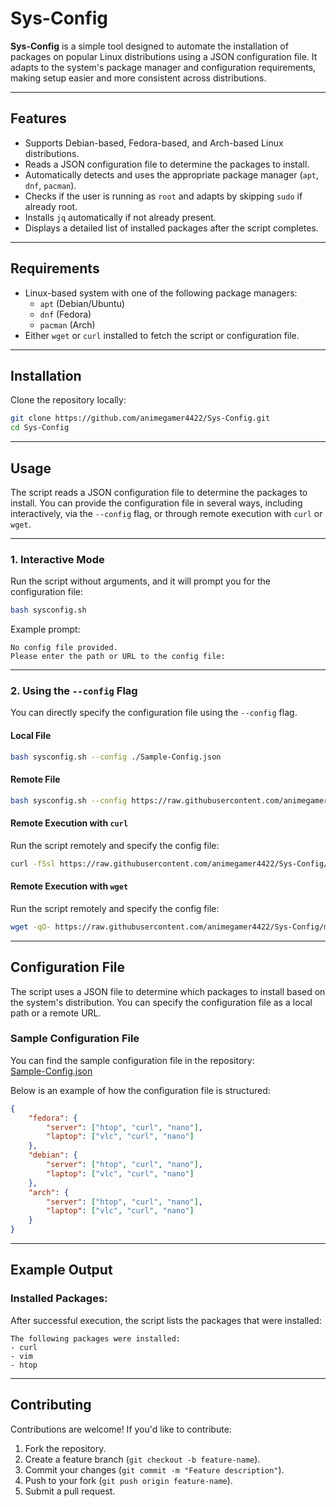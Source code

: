 # Sys-Config

**Sys-Config** is a simple tool designed to automate the installation of packages on popular Linux distributions using a JSON configuration file. It adapts to the system's package manager and configuration requirements, making setup easier and more consistent across distributions.

---

## Features

- Supports Debian-based, Fedora-based, and Arch-based Linux distributions.
- Reads a JSON configuration file to determine the packages to install.
- Automatically detects and uses the appropriate package manager (`apt`, `dnf`, `pacman`).
- Checks if the user is running as `root` and adapts by skipping `sudo` if already root.
- Installs `jq` automatically if not already present.
- Displays a detailed list of installed packages after the script completes.

---

## Requirements

- Linux-based system with one of the following package managers:
  - `apt` (Debian/Ubuntu)
  - `dnf` (Fedora)
  - `pacman` (Arch)
- Either `wget` or `curl` installed to fetch the script or configuration file.

---

## Installation

Clone the repository locally:
```bash
git clone https://github.com/animegamer4422/Sys-Config.git
cd Sys-Config
```

---

## Usage

The script reads a JSON configuration file to determine the packages to install. You can provide the configuration file in several ways, including interactively, via the `--config` flag, or through remote execution with `curl` or `wget`.

---

### 1. Interactive Mode

Run the script without arguments, and it will prompt you for the configuration file:
```bash
bash sysconfig.sh
```
Example prompt:
```text
No config file provided.
Please enter the path or URL to the config file:
```

---

### 2. Using the `--config` Flag

You can directly specify the configuration file using the `--config` flag.

#### Local File
```bash
bash sysconfig.sh --config ./Sample-Config.json
```

#### Remote File
```bash
bash sysconfig.sh --config https://raw.githubusercontent.com/animegamer4422/Sys-Config/main/Sample-Config.json
```

#### Remote Execution with `curl`
Run the script remotely and specify the config file:
```bash
curl -fSsl https://raw.githubusercontent.com/animegamer4422/Sys-Config/main/sysconfig.sh | bash -s -- --config https://raw.githubusercontent.com/animegamer4422/Sys-Config/main/Sample-Config.json
```

#### Remote Execution with `wget`
Run the script remotely and specify the config file:
```bash
wget -qO- https://raw.githubusercontent.com/animegamer4422/Sys-Config/main/sysconfig.sh | bash -s -- --config https://raw.githubusercontent.com/animegamer4422/Sys-Config/main/Sample-Config.json
```

---

## Configuration File

The script uses a JSON file to determine which packages to install based on the system's distribution. You can specify the configuration file as a local path or a remote URL.

### Sample Configuration File
You can find the sample configuration file in the repository:  
[Sample-Config.json](./Sample-Config.json)

Below is an example of how the configuration file is structured:

```json
{
    "fedora": {
        "server": ["htop", "curl", "nano"],
        "laptop": ["vlc", "curl", "nano"]
    },
    "debian": {
        "server": ["htop", "curl", "nano"],
        "laptop": ["vlc", "curl", "nano"]
    },
    "arch": {
        "server": ["htop", "curl", "nano"],
        "laptop": ["vlc", "curl", "nano"]
    }
}
```
---

## Example Output

### Installed Packages:
After successful execution, the script lists the packages that were installed:
```text
The following packages were installed:
- curl
- vim
- htop
```

---

## Contributing

Contributions are welcome! If you'd like to contribute:

1. Fork the repository.
2. Create a feature branch (`git checkout -b feature-name`).
3. Commit your changes (`git commit -m "Feature description"`).
4. Push to your fork (`git push origin feature-name`).
5. Submit a pull request.
